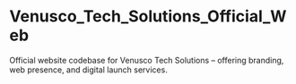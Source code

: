 # Venusco_Tech_Solutions_Official_Web
Official website codebase for Venusco Tech Solutions – offering branding, web presence, and digital launch services.

